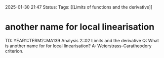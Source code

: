 2025-01-30 21:47
Status: 
Tags: [[Limits of functions and the derivative]]
# another name for local linearisation

TD: YEAR1::TERM2::MA139 Analysis 2::02 Limits and the derivative
Q: What is another name for for local linearisation?
A: Weierstrass-Caratheodory criterion.
<!--ID: 1738273699742-->
